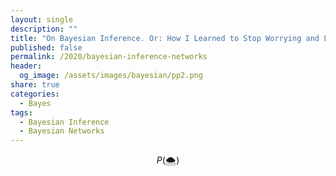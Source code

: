 ```yaml
---
layout: single
description: ""
title: "On Bayesian Inference. Or: How I Learned to Stop Worrying and Love Probability"
published: false
permalink: /2020/bayesian-inference-networks
header:
  og_image: /assets/images/bayesian/pp2.png
share: true
categories:
  - Bayes
tags:
  - Bayesian Inference
  - Bayesian Networks
---
```


$$
P(🌨️)
$$
